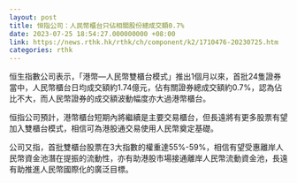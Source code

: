 ```yaml
---
layout: post
title: 恒指公司：人民幣櫃台只佔相關股份總成交額0.7%
date: 2023-07-25 18:54:27.000000000 +08:00
link: https://news.rthk.hk/rthk/ch/component/k2/1710476-20230725.htm
categories: rthk
---
```


恒生指數公司表示，「港幣—人民幣雙櫃台模式」推出1個月以來，首批24隻證券當中，人民幣櫃台日均成交額約1.74億元，佔有關證券總成交額約0.7%，認為佔比不大，而人民幣證券的成交額波動幅度亦大過港幣櫃台。

恒指公司預計，港幣櫃台短期內將繼續是主要交易櫃台，但長遠將有更多股票有望加入雙櫃台模式，相信可為港股通交易使用人民幣奠定基礎。

公司又指，首批雙櫃台股票在3大指數的權重達55%-59%，相信有望受惠離岸人民幣資金池潛在提振的流動性，亦有助港股市場接通離岸人民幣流動資金池，長遠有助推進人民幣國際化的廣泛目標。
